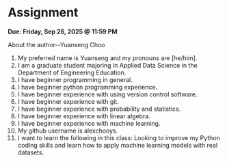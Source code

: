 # Assignment

**Due: Friday, Sep 26, 2025 @ 11:59 PM**

About the author--Yuanseng Choo

1. My preferred name is Yuanseng and my pronouns are [he/him].
2. I am a graduate student majoring in Applied Data Science in the Department of Engineering Education.
3. I have beginner programming in general.
4. I have beginner python programming experience.
5. I have beginner experience with using version control software.
6. I have beginner experience with git.
7. I have beginner experience with probability and statistics.
8. I have beginner experience with linear algebra.
9. I have beginner experience with machine learning.
10. My github username is alexchooys.
11. I want to learn the following in this class: Looking to improve my Python coding skills and learn how to apply machine learning models with real datasets. 
